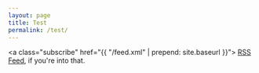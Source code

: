 ```yaml
---
layout: page
title: Test
permalink: /test/
---
```


<a class="subscribe" href="{{ "/feed.xml" | prepend: site.baseurl }}"> <span class="tooltip"> <i class="fa fa-rss"></i><u>RSS Feed</u>, if you're into that.</span></a>